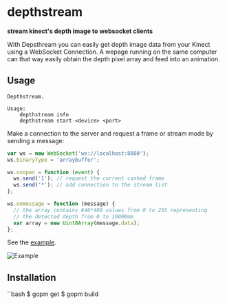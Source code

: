 # depthstream

**stream kinect's depth image to websocket clients**

With Depsthream you can easily get depth image data from your Kinect using a WebSocket Connection. A wepage running on the same computer can that way easily obtain the depth pixel array and feed into an animation.

## Usage

```
Depthstream.

Usage:
    depthstream info
    depthstream start <device> <port>
```

Make a connection to the server and request a frame or stream mode by sending a message:

```js
var ws = new WebSocket('ws://localhost:8080');
ws.binaryType = 'arraybuffer';

ws.onopen = function (event) {
  ws.send('1'); // request the current cashed frame
  ws.send('*'); // add connection to the stream list
};

ws.onmessage = function (message) {
  // the array contains 640*480 values from 0 to 255 representing
  // the detected depth from 0 to 10000mm
  var array = new Uint8Array(message.data);
};
```

See the [example](https://github.com/256dpi/depthstream/tree/master/test).

![Example](http://joel-github-static.s3.amazonaws.com/depthstream/scrrenshot.png)

## Installation

``bash
$ gopm get
$ gopm build
```
